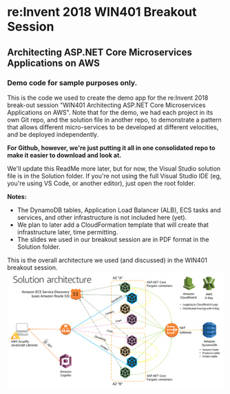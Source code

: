 # re:Invent 2018 WIN401 Breakout Session
## Architecting ASP.NET Core Microservices Applications on AWS
### Demo code for sample purposes only.

This is the code we used to create the demo app for the re:Invent 2018 break-out session "WIN401 Architecting ASP.NET Core Microservices Applications on AWS". Note that for the demo, we had each project in its own Git repo, and the solution file in another repo, to demonstrate a pattern that allows different micro-services to be developed at different velocities, and be deployed independently. 

**For Github, however, we're just putting it all in one consolidated repo to make it easier to download and look at.**

We'll update this ReadMe more later, but for now, the Visual Studio solution file is in the Solution folder. If you're not using the full Visual Studio IDE (eg, you're using VS Code, or another editor), just open the root folder.

**Notes:**
+ The DynamoDB tables, Application Load Balancer (ALB), ECS tasks and services, and other infrastructure is not included here (yet). 
+ We plan to later add a CloudFormation template that will create that infrastructure later, time permitting.
+ The slides we used in our breakout session are in PDF format in the Solution folder.

This is the overall architecture we used (and discussed) in the WIN401 breakout session.
![Microservices architecture diagram](architecture.png "WIN401 Architecture Diagram")